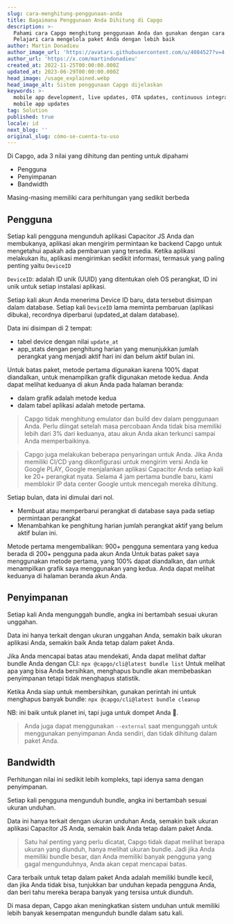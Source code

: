 ```yaml
---
slug: cara-menghitung-penggunaan-anda
title: Bagaimana Penggunaan Anda Dihitung di Capgo
description: >-
  Pahami cara Capgo menghitung penggunaan Anda dan gunakan dengan cara terbaik.
  Pelajari cara mengelola paket Anda dengan lebih baik
author: Martin Donadieu
author_image_url: 'https://avatars.githubusercontent.com/u/4084527?v=4'
author_url: 'https://x.com/martindonadieu'
created_at: 2022-11-25T00:00:00.000Z
updated_at: 2023-06-29T00:00:00.000Z
head_image: /usage_explained.webp
head_image_alt: Sistem penggunaan Capgo dijelaskan
keywords: >-
  mobile app development, live updates, OTA updates, continuous integration,
  mobile app updates
tag: Solution
published: true
locale: id
next_blog: ''
original_slug: cómo-se-cuenta-tu-uso
---
```

Di Capgo, ada 3 nilai yang dihitung dan penting untuk dipahami
- Pengguna
- Penyimpanan
- Bandwidth

Masing-masing memiliki cara perhitungan yang sedikit berbeda


## Pengguna

Setiap kali pengguna mengunduh aplikasi Capacitor JS Anda dan membukanya, aplikasi akan mengirim permintaan ke backend Capgo untuk mengetahui apakah ada pembaruan yang tersedia.
Ketika aplikasi melakukan itu, aplikasi mengirimkan sedikit informasi, termasuk yang paling penting yaitu `DeviceID`

`DeviceID`: adalah ID unik (UUID) yang ditentukan oleh OS perangkat, ID ini unik untuk setiap instalasi aplikasi.

Setiap kali akun Anda menerima Device ID baru, data tersebut disimpan dalam database.
Setiap kali `DeviceID` lama meminta pembaruan (aplikasi dibuka), recordnya diperbarui (updated_at dalam database).

Data ini disimpan di 2 tempat:
- tabel device dengan nilai `update_at`
- app_stats dengan penghitung harian yang menunjukkan jumlah perangkat yang menjadi aktif hari ini dan belum aktif bulan ini.

Untuk batas paket, metode pertama digunakan karena 100% dapat diandalkan, untuk menampilkan grafik digunakan metode kedua.
Anda dapat melihat keduanya di akun Anda pada halaman beranda:
- dalam grafik adalah metode kedua
- dalam tabel aplikasi adalah metode pertama.

> Capgo tidak menghitung emulator dan build dev dalam penggunaan Anda. Perlu diingat setelah masa percobaan Anda tidak bisa memiliki lebih dari 3% dari keduanya, atau akun Anda akan terkunci sampai Anda memperbaikinya.

> Capgo juga melakukan beberapa penyaringan untuk Anda. Jika Anda memiliki CI/CD yang dikonfigurasi untuk mengirim versi Anda ke Google PLAY, Google menjalankan aplikasi Capacitor Anda setiap kali ke 20+ perangkat nyata. Selama 4 jam pertama bundle baru, kami memblokir IP data center Google untuk mencegah mereka dihitung.

Setiap bulan, data ini dimulai dari nol.


- Membuat atau memperbarui perangkat di database saya pada setiap permintaan perangkat
- Menambahkan ke penghitung harian jumlah perangkat aktif yang belum aktif bulan ini.

Metode pertama mengembalikan: 900+ pengguna
sementara yang kedua berada di 200+ pengguna pada akun Anda
Untuk batas paket saya menggunakan metode pertama, yang 100% dapat diandalkan, dan untuk menampilkan grafik saya menggunakan yang kedua.
Anda dapat melihat keduanya di halaman beranda akun Anda.

## Penyimpanan

Setiap kali Anda mengunggah bundle, angka ini bertambah sesuai ukuran unggahan.

Data ini hanya terkait dengan ukuran unggahan Anda, semakin baik ukuran aplikasi Anda, semakin baik Anda tetap dalam paket Anda.

Jika Anda mencapai batas atau mendekati, Anda dapat melihat daftar bundle Anda dengan CLI:
`npx @capgo/cli@latest bundle list`
Untuk melihat apa yang bisa Anda bersihkan, menghapus bundle akan membebaskan penyimpanan tetapi tidak menghapus statistik.

Ketika Anda siap untuk membersihkan, gunakan perintah ini untuk menghapus banyak bundle:
`npx @capgo/cli@latest bundle cleanup`

NB: ini baik untuk planet ini, tapi juga untuk dompet Anda 💪.

> Anda juga dapat menggunakan `--external` saat mengunggah untuk menggunakan penyimpanan Anda sendiri, dan tidak dihitung dalam paket Anda.

## Bandwidth

Perhitungan nilai ini sedikit lebih kompleks, tapi idenya sama dengan penyimpanan.

Setiap kali pengguna mengunduh bundle, angka ini bertambah sesuai ukuran unduhan.

Data ini hanya terkait dengan ukuran unduhan Anda, semakin baik ukuran aplikasi Capacitor JS Anda, semakin baik Anda tetap dalam paket Anda.

> Satu hal penting yang perlu dicatat, Capgo tidak dapat melihat berapa ukuran yang diunduh, hanya melihat ukuran bundle. Jadi jika Anda memiliki bundle besar, dan Anda memiliki banyak pengguna yang gagal mengunduhnya, Anda akan cepat mencapai batas.

Cara terbaik untuk tetap dalam paket Anda adalah memiliki bundle kecil, dan jika Anda tidak bisa, tunjukkan bar unduhan kepada pengguna Anda, dan beri tahu mereka berapa banyak yang tersisa untuk diunduh.

Di masa depan, Capgo akan meningkatkan sistem unduhan untuk memiliki lebih banyak kesempatan mengunduh bundle dalam satu kali.
